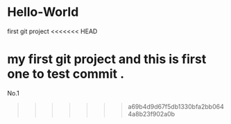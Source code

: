 # Hello-World
first git project
<<<<<<< HEAD

my first git project and this is first one to test commit . 
=======
No.1
>>>>>>> a69b4d9d67f5db1330bfa2bb0644a8b23f902a0b
